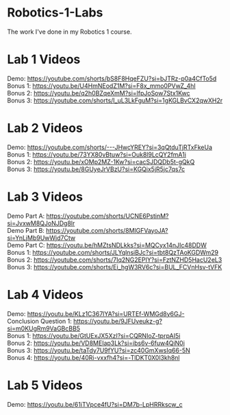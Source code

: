 # Robotics-1-Labs
The work I've done in my Robotics 1 course.

# Lab 1 Videos
Demo: https://youtube.com/shorts/bS8F8HqeFZU?si=bJTRz-p0a4CfTo5d  
Bonus 1: https://youtu.be/U4HmNEodZ1M?si=F8x_mmo0PVwZ_4hI  
Bonus 2: https://youtu.be/q2h0BZqeXmM?si=lfpJoSow7Stx1Kwc  
Bonus 3: https://youtube.com/shorts/I_uL3LkFguM?si=1gKGLBvCX2qwXH2r  

# Lab 2 Videos
Demo: https://youtube.com/shorts/---JHwcYREY?si=3qQtduTjRTxFkeUa  
Bonus 1: https://youtu.be/73YX80vBtuw?si=Ouk8l9LcQY2fmA1i  
Bonus 2: https://youtu.be/xOMp2MZ-1Kw?si=cacSJDQDb5t-gQkQ  
Bonus 3: https://youtu.be/8GUyeJrVBzU?si=KGQix5jR5jc7qs7c  

# Lab 3 Videos
Demo Part A: https://youtube.com/shorts/UCNE6PstinM?si=JvxwM8QJoNJDg8lr  
Demo Part B: https://youtube.com/shorts/8MlGFVayoJA?si=YnLjMb9UwWjd7Ctw  
Demo Part C: https://youtu.be/hMZtsNDLkks?si=MQCyx14nJIc48DDW  
Bonus 1: https://youtube.com/shorts/JLYqlnsiBJc?si=tbt8QzTAoKGDWm29  
Bonus 2: https://youtube.com/shorts/7Iq2NG2EPIY?si=FztNZHD5HacU2eL3  
Bonus 3: https://youtube.com/shorts/Ei_hgW3RV6c?si=BUL_FCVnHsv-tVFK  

# Lab 4 Videos
Demo: https://youtu.be/KLz1C367lYA?si=URTEf-WMGd8y6GJ-  
Conclusion Question 1: https://youtu.be/9JFUveukz-g?si=m0KUgRm9VaGBcBB5  
Bonus 1: https://youtu.be/GtUExJX5XzI?si=CQRNIoZ-tprpAI5i  
Bonus 2: https://youtu.be/VD8MEIap3Lk?si=ibs6v-6fuw4QiN0i  
Bonus 3: https://youtu.be/taTdy7U9fYU?si=zc40GmXwsIq66-5N  
Bonus 4: https://youtu.be/40Ri-vxxfh4?si=-TlDKT0X0l3kh8nl  

# Lab 5 Videos
Demo: https://youtu.be/61iTVpce4fU?si=DM7b-LpHRRkscw_c  
